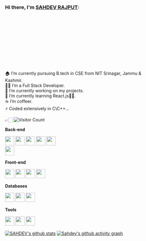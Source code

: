 ### Hi there, I'm [SAHDEV RAJPUT](https://github.com/Sahdev-rajput)<img src="https://media.giphy.com/media/hvRJCLFzcasrR4ia7z/giphy.gif" width="5%">

<link rel="stylesheet" href="https://cdn.jsdelivr.net/gh/devicons/devicon@latest/devicon.min.css">

🏠 I’m currently pursuing B.tech in CSE from NIT Srinagar, Jammu & Kashmir. <br/>
👨‍💻 I’m a Full Stack Developer.<br/>
🔭 I’m currently working on my projects.<br/>
🌱 I’m currently learning React.js🤦‍♂.<br/>
☕️ I’m coffeer. <br/>
⚡ Coded extensively in C\C++...

👉🏻 ![Visitor Count](https://profile-counter.glitch.me/Sahdev-rajput/count.svg)

**Back-end**

<code><img height="30" src="https://raw.githubusercontent.com/dereknguyen269/dereknguyen269/master/images/ruby.png"></code>
<code><img height="30" src="https://www.google.com/imgres?imgurl=https%3A%2F%2Fmms.businesswire.com%2Fmedia%2F20230322005274%2Fen%2F761650%2F22%2Fpostman-logo-vert-2018.jpg&tbnid=fRy8UPzZJQoZnM&vet=12ahUKEwj4mruMw5f-AhVEJLcAHeDjBesQMygFegUIARDaAQ..i&imgrefurl=https%3A%2F%2Fwww.businesswire.com%2Fnews%2Fhome%2F20230322005274%2Fen%2FPostman-Makes-Building-Software-Accessible-to-All-Announces-Postman-Flows&docid=7e8Q7szM0UThiM&w=1024&h=512&q=postman%20api%20images&ved=2ahUKEwj4mruMw5f-AhVEJLcAHeDjBesQMygFegUIARDaAQ"></code>
<code><img height="30" src="https://raw.githubusercontent.com/dereknguyen269/dereknguyen269/master/images/nodejs.png"></code>
<code><img height="30" src="https://www.google.com/imgres?imgurl=https%3A%2F%2Fthumbs.dreamstime.com%2Fb%2Fejs-letter-initial-logo-design-vector-illustration-ejs-letter-initial-logo-design-vector-illustration-letter-initial-logo-design-236624861.jpg&tbnid=k2D3zo-xnPV26M&vet=12ahUKEwiYncSSwpf-AhV1xHMBHRVPCB8QMygIegUIARDuAQ..i&imgrefurl=https%3A%2F%2Fwww.dreamstime.com%2Fillustration%2Fejs.html&docid=OZgu_x5_9H38ZM&w=800&h=600&q=ejs%20image&ved=2ahUKEwiYncSSwpf-AhV1xHMBHRVPCB8QMygIegUIARDuAQ"></code>
<code><img height="30" src="https://cdn.jsdelivr.net/gh/devicons/devicon/icons/nodejs/nodejs-original.svg" />
</code>
<code><img height="30" src="https://www.google.com/imgres?imgurl=https%3A%2F%2Fqph.cf2.quoracdn.net%2Fmain-qimg-0b80443be251e11df8d34cf0d57d851d&tbnid=jFqapTygGZ8ywM&vet=12ahUKEwjnnf_Ywpf-AhVlELcAHcOvD10QMygCegUIARDqAQ..i&imgrefurl=https%3A%2F%2Fwww.quora.com%2FHow-can-we-use-Express-JS-with-Node-JS&docid=T2zNbpxD7PbztM&w=602&h=425&q=express%20node%20js%5C%20image&ved=2ahUKEwjnnf_Ywpf-AhVlELcAHcOvD10QMygCegUIARDqAQ"></code>

**Front-end**

<code><img height="30" src="https://raw.githubusercontent.com/dereknguyen269/dereknguyen269/master/images/html.png"></code>
<code><img height="30" src="https://raw.githubusercontent.com/dereknguyen269/dereknguyen269/master/images/css3.png"></code>
<code><img height="30" src="https://raw.githubusercontent.com/dereknguyen269/dereknguyen269/master/images/js.png"></code>
<code><img height="30" src="https://raw.githubusercontent.com/dereknguyen269/dereknguyen269/master/images/reactjs.png"></code>

**Databases**

<code><img height="30" src="https://raw.githubusercontent.com/dereknguyen269/dereknguyen269/master/images/postgresql.png"></code>
<code><img height="30" src="https://raw.githubusercontent.com/dereknguyen269/dereknguyen269/master/images/mysql.svg"></code>
<code><img height="30" src="https://raw.githubusercontent.com/dereknguyen269/dereknguyen269/master/images/redis.png"></code>

**Tools**

<code><img height="30" src="https://raw.githubusercontent.com/dereknguyen269/dereknguyen269/master/images/docker.png"></code>
<code><img height="30" src="https://raw.githubusercontent.com/dereknguyen269/dereknguyen269/master/images/atom.png"></code>
<code><img height="30" src="https://raw.githubusercontent.com/dereknguyen269/dereknguyen269/master/images/vim.png"></code>

[![SAHDEV's github stats](https://github-readme-stats.vercel.app/api?username=Sahdev-rajput&show_icons=true&theme=merko)](https://github.com/Sahdev-rajput)
[![Sahdev's github activity graph](https://github-readme-activity-graph.cyclic.app/graph?username=Sahdev-rajput&bg_color=3ef40b&color=9e4c98&line=9e4c98&point=403d3d&area=true&hide_border=true)](https://github.com/ashutosh00710/github-readme-activity-graph)
